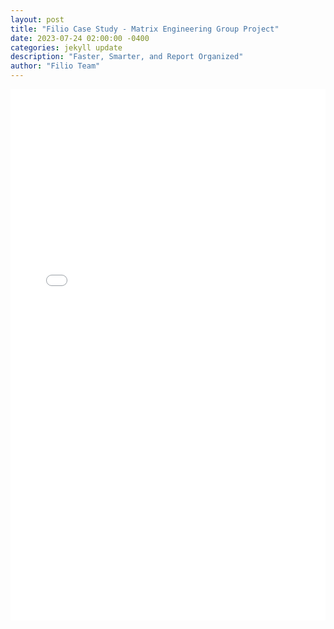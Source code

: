 ```yaml
---
layout: post
title: "Filio Case Study - Matrix Engineering Group Project"
date: 2023-07-24 02:00:00 -0400
categories: jekyll update
description: "Faster, Smarter, and Report Organized"
author: "Filio Team"
---
```

<embed src="/assets/images/Matrix Engineering Case Study MEG.pdf" width="100%" height="850px"/>
